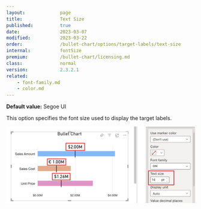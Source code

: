 ```yaml
---
layout:             page
title:              Text Size
published:          true
date:               2023-03-07
modified:   	    2023-03-22
order:              /bullet-chart/options/target-labels/text-size
internal:           fontSize
premium:            /bullet-chart/licensing.md
class:              normal
version:            2.3.2.1
related:
    - font-family.md
    - color.md
---
```


**Default value:** Segoe UI

This option specifies the font size used to display the target labels.

<img src="images/target-labels-font-size.png" width="700">